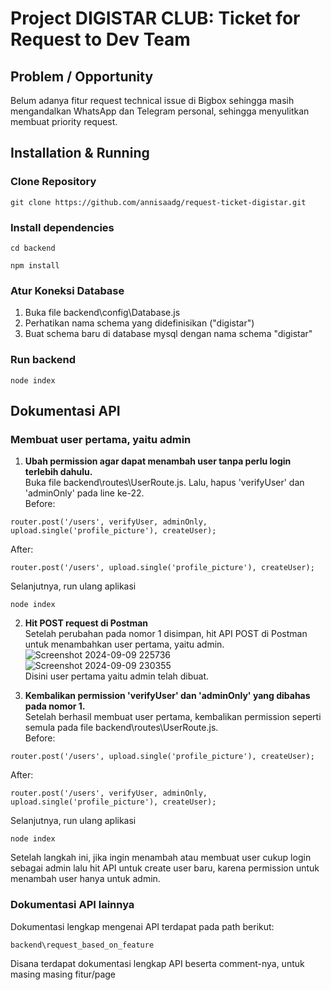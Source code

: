 
# Project DIGISTAR CLUB: Ticket for Request to Dev Team

## Problem / Opportunity
Belum adanya fitur request technical issue di Bigbox sehingga masih mengandalkan WhatsApp dan Telegram personal, sehingga menyulitkan membuat priority request.

## Installation & Running
### Clone Repository
```
git clone https://github.com/annisaadg/request-ticket-digistar.git
```
### Install dependencies
```
cd backend
```
```
npm install
```
### Atur Koneksi Database
1. Buka file backend\config\Database.js
2. Perhatikan nama schema yang didefinisikan ("digistar")
3. Buat schema baru di database mysql dengan nama schema "digistar"

### Run backend
```
node index
```

## Dokumentasi API 
### Membuat user pertama, yaitu admin
1. **Ubah permission agar dapat menambah user tanpa perlu login terlebih dahulu.**  <br />
Buka file backend\routes\UserRoute.js. Lalu, hapus 'verifyUser' dan 'adminOnly' pada line ke-22. <br />
Before:
```
router.post('/users', verifyUser, adminOnly, upload.single('profile_picture'), createUser);
```
After:
```
router.post('/users', upload.single('profile_picture'), createUser);
```
Selanjutnya, run ulang aplikasi
```
node index
```

2. **Hit POST request di Postman**  <br />
Setelah perubahan pada nomor 1 disimpan, hit API POST di Postman untuk menambahkan user pertama, yaitu admin.  <br />
![Screenshot 2024-09-09 225736](https://github.com/user-attachments/assets/17b337b2-fbfd-4b1a-b6c6-96dfc1bb574c)  <br />
![Screenshot 2024-09-09 230355](https://github.com/user-attachments/assets/ffbbeca2-c8f4-42c1-96d9-f5dcefad652a)  <br />
Disini user pertama yaitu admin telah dibuat. 

3. **Kembalikan permission 'verifyUser' dan 'adminOnly' yang dibahas pada nomor 1.**  <br />
Setelah berhasil membuat user pertama, kembalikan permission seperti semula pada file backend\routes\UserRoute.js.  <br />
Before:
```
router.post('/users', upload.single('profile_picture'), createUser);
```
After:
```
router.post('/users', verifyUser, adminOnly, upload.single('profile_picture'), createUser);
```
Selanjutnya, run ulang aplikasi
```
node index
```
Setelah langkah ini, jika ingin menambah atau membuat user cukup login sebagai admin lalu hit API untuk create user baru, karena permission untuk menambah user hanya untuk admin.

### Dokumentasi API lainnya
Dokumentasi lengkap mengenai API terdapat pada path berikut: 
```
backend\request_based_on_feature
```
Disana terdapat dokumentasi lengkap API beserta comment-nya, untuk masing masing fitur/page 
